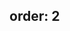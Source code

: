 ﻿order: 2
---

<?# Figure Src="/img/documentation/use-flexmotion-assets-1d.jpg" Class="text-center" /?>